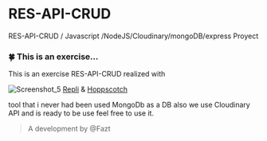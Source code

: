 # RES-API-CRUD
RES-API-CRUD / Javascript /NodeJS/Cloudinary/mongoDB/express Proyect


### 🍀 This is an exercise...

This is an exercise RES-API-CRUD realized with

![Screenshot_5](https://user-images.githubusercontent.com/89219507/165649116-8795f10c-ffef-4e58-a0c8-2d750dc0f029.jpg)
 [Repli](https://replit.com) & [Hoppscotch](https://hoppscotch.io/es) 
 
tool that i never had been used
MongoDb as a DB also we use Cloudinary API and is ready to be use feel free to use it. 

>A development by @Fazt
